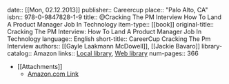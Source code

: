 date:: [[Mon, 02.12.2013]]
publisher:: Careercup
place:: "Palo Alto, CA"
isbn:: 978-0-9847828-1-9
title:: @Cracking The PM Interview How To Land A Product Manager Job In Technology
item-type:: [[book]]
original-title:: Cracking The PM Interview: How To Land A Product Manager Job In Technology
language:: English
short-title:: CareerCup Cracking The Pm Interview
authors:: [[Gayle Laakmann McDowell]], [[Jackie Bavaro]]
library-catalog:: Amazon
links:: [Local library](zotero://select/library/items/VBQR6FD6), [Web library](https://www.zotero.org/users/6520516/items/VBQR6FD6)
num-pages:: 366

- [[Attachments]]
	- [Amazon.com Link](https://www.amazon.in/Cracking-PM-Interview-Product-Technology/dp/0984782818)